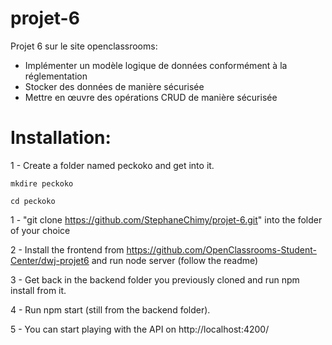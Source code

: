 # projet-6

Projet 6 sur le site openclassrooms:

- Implémenter un modèle logique de données conformément à la réglementation
- Stocker des données de manière sécurisée
- Mettre en œuvre des opérations CRUD de manière sécurisée


# Installation:

1 - Create a folder named peckoko and get into it.

 ```mkdire peckoko```

 ```cd peckoko```

1 - "git clone https://github.com/StephaneChimy/projet-6.git" into the folder of your choice

2 - Install the frontend from https://github.com/OpenClassrooms-Student-Center/dwj-projet6 and run node server (follow the readme)

3 - Get back in the backend folder you previously cloned and run npm install from it.

4 - Run npm start (still from the backend folder).

5 - You can start playing with the API on http://localhost:4200/

